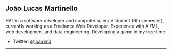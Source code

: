 ## João Lucas Martinello

Hi! I'm a software developer and computer science student (6th semester), currently working as a Freelance Web Developer. Experience with AI/ML, web development and data engineering. Developing a game in my free time.
- Twitter: [@joaolm0](https://x.com/joaolm0)


---

<!--
**johnmartinello/johnmartinello** is a ✨ _special_ ✨ repository because its `README.md` (this file) appears on your GitHub profile.

Here are some ideas to get you started:

- 🔭 I’m currently working on ...
- 🌱 I’m currently learning ...
- 👯 I’m looking to collaborate on ...
- 🤔 I’m looking for help with ...a
- 💬 Ask me about ...
- 📫 How to reach me: ...
- 😄 Pronouns: ...
- ⚡ Fun fact: ...
-->
